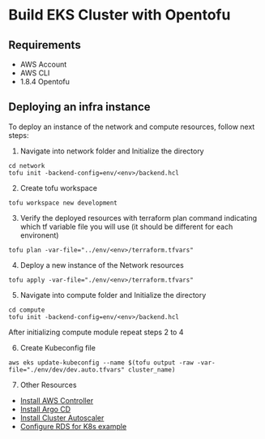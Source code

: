 # Build EKS Cluster with Opentofu

## Requirements 
- AWS Account 
- AWS CLI
- 1.8.4 Opentofu

## Deploying an infra instance

To deploy an instance of the network and compute resources, follow next steps:

1. Navigate into network folder and Initialize the directory 

```shell
cd network
tofu init -backend-config=env/<env>/backend.hcl
```

2. Create tofu workspace

```shell
tofu workspace new development
```

3. Verify the deployed resources with terraform plan command indicating which tf variable file you will use (it should be different for each environent)

```shell
tofu plan -var-file="../env/<env>/terraform.tfvars"
```

4. Deploy a new instance of the Network resources

```shell
tofu apply -var-file="./env/<env>/terraform.tfvars"
```

5. Navigate into compute folder and Initialize the directory

```shell
cd compute
tofu init -backend-config=env/<env>/backend.hcl
```
After initializing compute module repeat steps 2 to 4

6. Create Kubeconfig file
```shell
aws eks update-kubeconfig --name $(tofu output -raw -var-file="./env/dev/dev.auto.tfvars" cluster_name)
```

7. Other Resources
- [Install AWS Controller](docs/AWS-CONTROLLER.md)
- [Install Argo CD](docs/ARGOCD.md)
- [Install Cluster Autoscaler](docs/AUTOSCALER.md)
- [Configure RDS for K8s example](docs/db-setup.md)